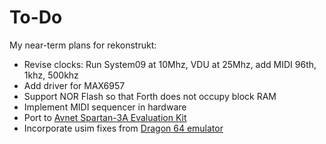 # To-Do #

My near-term plans for rekonstrukt:

  * Revise clocks:  Run System09 at 10Mhz, VDU at 25Mhz, add MIDI 96th, 1khz, 500khz
  * Add driver for MAX6957
  * Support NOR Flash so that Forth does not occupy block RAM
  * Implement MIDI sequencer in hardware
  * Port to [Avnet Spartan-3A Evaluation Kit](http://www.em.avnet.com/spartan3a-evl)
  * Incorporate usim fixes from [Dragon 64 emulator](http://osnine.cvs.sourceforge.net/viewvc/osnine/osnine/)
